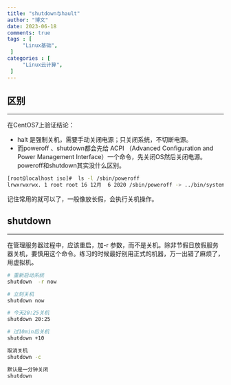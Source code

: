 ```yaml
---
title: "shutdown与hault"                         
author: "博文"   
date: 2023-06-18         
comments: true  
tags : [                                    
     "Linux基础",
 ]
categories : [                              
     "Linux云计算",
 ]
---
```

## 区别
---
在CentOS7上验证结论：
- halt 是强制关机，需要手动关闭电源；只关闭系统，不切断电源。
- 而poweroff 、shutdown都会先给 ACPI （Advanced Configuration and Power Management Interface）一个命令，先关闭OS然后关闭电源。poweroff和shutdown其实没什么区别。
```bash
[root@localhost iso]#  ls -l /sbin/poweroff
lrwxrwxrwx. 1 root root 16 12月  6 2020 /sbin/poweroff -> ../bin/systemctl
```
记住常用的就可以了，一般像放长假，会执行关机操作。

## shutdown
---
在管理服务器过程中，应该重启，加-r 参数，而不是关机。除非节假日放假服务器关机，要慎用这个命令。练习的时候最好别用正式的机器，万一出错了麻烦了，用虚拟机。
```bash
# 重新启动系统
shutdown  -r now 

# 立刻关机
shutdown now

# 今天20:25关机
shutdown 20:25

# 过10min后关机
shutdown +10

取消关机
shutdown -c

默认是一分钟关闭
shutdown 
```

